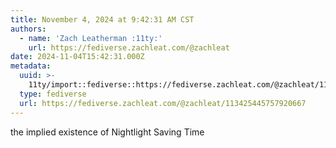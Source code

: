 ```yaml
---
title: November 4, 2024 at 9:42:31 AM CST
authors:
  - name: 'Zach Leatherman :11ty:'
    url: https://fediverse.zachleat.com/@zachleat
date: 2024-11-04T15:42:31.000Z
metadata:
  uuid: >-
    11ty/import::fediverse::https://fediverse.zachleat.com/@zachleat/113425445757920667
  type: fediverse
  url: https://fediverse.zachleat.com/@zachleat/113425445757920667
---
```

the implied existence of Nightlight Saving Time